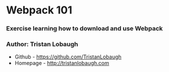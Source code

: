 # Webpack 101

### Exercise learning how to download and use Webpack

### Author: Tristan Lobaugh 
+ Github - https://github.com/TristanLobaugh
+ Homepage - http://tristanlobaugh.com